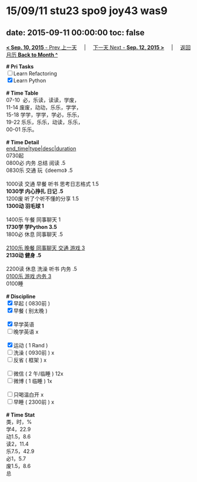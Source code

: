 # 15/09/11 stu23 spo9 joy43 was9

date: 2015-09-11 00:00:00
toc: false
---
[**< Sep. 10, 2015** - Prev 上一天](/lifelogs/2015/09/d10.html) &nbsp; &nbsp; | &nbsp; &nbsp; [下一天 Next - **Sep. 12, 2015 >**](/lifelogs/2015/09/d12.html) &nbsp; &nbsp; |  &nbsp; &nbsp; [返回月历 **Back to Month ^**](/lifelogs/2015/09/index.html)
<br/><div><strong># Pri Tasks</strong></div><div><input type="checkbox"/>Learn Refactoring</div><div><input checked="true" type="checkbox"/>Learn Python</div><div><br/></div><div><b># Time Table</b></div><div>07-10  必，乐读，读读，学废，</div><div>11-14 废废，动动，乐乐，学学，</div><div>15-18 学学，学学，学必，乐乐，</div><div>19-22 乐乐，乐乐，动读，乐乐，</div><div>00-01 乐乐。</div><div><br/></div><div><b># Time Detail</b></div><div><u>end_time|type|desc|duration</u></div><div>0730起</div><div>0800必 内务 总结 阅读 .5</div><div>0830乐 交通 玩《deemo》 .5</div><div><br/></div><div>1000读 交通 早餐 听书 思考日志格式 1.5</div><div><b>1030学 内心挣扎 日记 .5</b></div><div>1200废 听了个听不懂的分享 1.5</div><div><b>1300动 羽毛球 1</b></div><div><br clear="none"/></div><div>1400乐 午餐 同事聊天 1</div><div><strong>1730学 学Python 3.5</strong></div><div>1800必 休息 同事聊天 .5</div><div><br/></div><div><u>2100乐 晚餐 同事聊天 交通 游戏 3</u></div><div><b>2130动 健身 .5</b></div><div><b><br/></b></div><div>2200读 休息 洗澡 听书 内务 .5</div><div><u>0100乐 游戏 内务 3</u></div><div>0100睡</div><div><br/></div><div><b># Discipline</b></div><div><input checked="true" type="checkbox"/>早起 ( 0830前 ) </div><div><input checked="true" type="checkbox"/>早餐 ( 别太晚 ) </div><div><br/></div><div><input checked="true" type="checkbox"/>早学英语 </div><div><input type="checkbox"/>晚学英语 x</div><div><br/></div><div><input checked="true" type="checkbox"/>运动 ( 1 Rand ) </div><div><input type="checkbox"/>洗澡 ( 0930前 ) x</div><div><input type="checkbox"/>反省 ( 框架 ) x</div><div><br/></div><div><input type="checkbox"/>微信 ( 2 午/临睡 ) 12x</div><div><input type="checkbox"/>微博 ( 1 临睡 ) 1x</div><div><br/></div><div><input type="checkbox"/>只喝温白开 x</div><div><input type="checkbox"/>早睡 ( 2300前 ) x</div><div><br/></div><div><b># Time Stat</b></div><div>类，时，%<br clear="none"/>学4，22.9<br clear="none"/>动1.5，8.6<br clear="none"/>读2，11.4<br clear="none"/>乐7.5，42.9<br clear="none"/>必1，5.7<br clear="none"/>废1.5，8.6</div><div>总</div>
